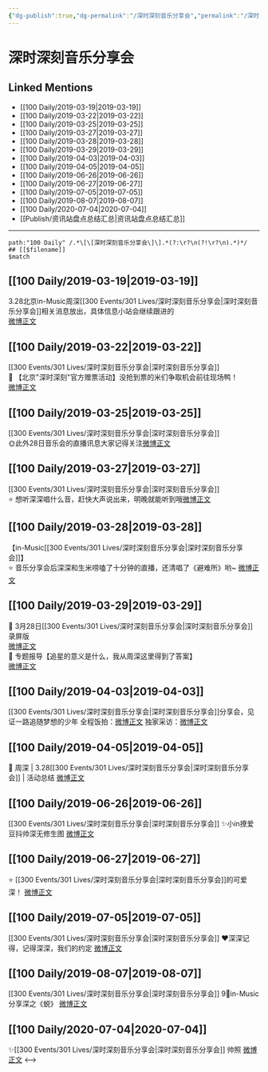```yaml
---
{"dg-publish":true,"dg-permalink":"/深时深刻音乐分享会","permalink":"/深时深刻音乐分享会/","created":"2022-12-22T14:50:42.000+08:00","updated":"2023-04-10T16:24:57.494+08:00"}
---
```


# 深时深刻音乐分享会

## Linked Mentions
- [[100 Daily/2019-03-19\|2019-03-19]]
- [[100 Daily/2019-03-22\|2019-03-22]]
- [[100 Daily/2019-03-25\|2019-03-25]]
- [[100 Daily/2019-03-27\|2019-03-27]]
- [[100 Daily/2019-03-28\|2019-03-28]]
- [[100 Daily/2019-03-29\|2019-03-29]]
- [[100 Daily/2019-04-03\|2019-04-03]]
- [[100 Daily/2019-04-05\|2019-04-05]]
- [[100 Daily/2019-06-26\|2019-06-26]]
- [[100 Daily/2019-06-27\|2019-06-27]]
- [[100 Daily/2019-07-05\|2019-07-05]]
- [[100 Daily/2019-08-07\|2019-08-07]]
- [[100 Daily/2020-07-04\|2020-07-04]]
- [[Publish/资讯站盘点总结汇总\|资讯站盘点总结汇总]]


---

```expander
path:"100 Daily" /.*\[\[深时深刻音乐分享会\]\].*(?:\r?\n(?!\r?\n).*)*/
## [[$filename]]
$match
```
## [[100 Daily/2019-03-19\|2019-03-19]]
3.28北京in-Music周深[[300 Events/301 Lives/深时深刻音乐分享会\|深时深刻音乐分享会]]相关消息放出，具体信息小站会继续跟进的  
[微博正文](https://m.weibo.cn/6466290670/4351656705669143)
## [[100 Daily/2019-03-22\|2019-03-22]]
[[300 Events/301 Lives/深时深刻音乐分享会\|深时深刻音乐分享会]]  
🔔 【北京"深时深刻"官方赠票活动】没抢到票的米们争取机会前往现场鸭！  
[微博正文](https://m.weibo.cn/6466290670/4352680644164285)

## [[100 Daily/2019-03-25\|2019-03-25]]
[[300 Events/301 Lives/深时深刻音乐分享会\|深时深刻音乐分享会]]  
🌞此外28日音乐会的直播讯息大家记得关注[微博正文](https://m.weibo.cn/6466290670/4353766948212519)

## [[100 Daily/2019-03-27\|2019-03-27]]
[[300 Events/301 Lives/深时深刻音乐分享会\|深时深刻音乐分享会]]  
⭐ 想听深深唱什么音，赶快大声说出来，明晚就能听到哦[微博正文](https://m.weibo.cn/6466290670/4354421058692342)
## [[100 Daily/2019-03-28\|2019-03-28]]
【in-Music[[300 Events/301 Lives/深时深刻音乐分享会\|深时深刻音乐分享会]]】  
⭐ 音乐分享会后深深和生米唠嗑了十分钟的直播，还清唱了《避难所》哟~ [微博正文](https://weibo.com/6466290670/Hn39Y4Ldl)
## [[100 Daily/2019-03-29\|2019-03-29]]
🌟 3月28日[[300 Events/301 Lives/深时深刻音乐分享会\|深时深刻音乐分享会]]录屏版  
[微博正文](https://m.weibo.cn/6466290670/4355004204335030)  
🌟 专题报导【追星的意义是什么，我从周深这里得到了答案】  
[微博正文](https://m.weibo.cn/6466290670/4355309109031886)
## [[100 Daily/2019-04-03\|2019-04-03]]
[[300 Events/301 Lives/深时深刻音乐分享会\|深时深刻音乐分享会]]分享会，见证一路追随梦想的少年
全程饭拍：[微博正文](https://m.weibo.cn/5516625428/4357048721754021)
独家采访：[微博正文](https://m.weibo.cn/6466290670/4356956065950689)

## [[100 Daily/2019-04-05\|2019-04-05]]
🎵 周深 | 3.28[[300 Events/301 Lives/深时深刻音乐分享会\|深时深刻音乐分享会]] | 活动总结
[微博正文](https://m.weibo.cn/6466290670/4357641667176435)
## [[100 Daily/2019-06-26\|2019-06-26]]
[[300 Events/301 Lives/深时深刻音乐分享会\|深时深刻音乐分享会]]
✨小in撩爱豆抖帅深无修生图
[微博正文](https://m.weibo.cn/6466290670/4387513801969930)
## [[100 Daily/2019-06-27\|2019-06-27]]
⭐️ [[300 Events/301 Lives/深时深刻音乐分享会\|深时深刻音乐分享会]]的可爱深！
[微博正文](https://m.weibo.cn/6466290670/4387871769384539)
## [[100 Daily/2019-07-05\|2019-07-05]]
[[300 Events/301 Lives/深时深刻音乐分享会\|深时深刻音乐分享会]]
❤深深记得，记得深深，我们的约定
[微博正文](https://m.weibo.cn/6466290670/4390754145391959)
## [[100 Daily/2019-08-07\|2019-08-07]]
[[300 Events/301 Lives/深时深刻音乐分享会\|深时深刻音乐分享会]]
9⃣in-Music分享深之《蜕》
[微博正文](https://m.weibo.cn/6466290670/4402709769677638)
## [[100 Daily/2020-07-04\|2020-07-04]]
✨[[300 Events/301 Lives/深时深刻音乐分享会\|深时深刻音乐分享会]] 帅照 [微博正文](https://m.weibo.cn/6466290670/4522913003559932)
<-->